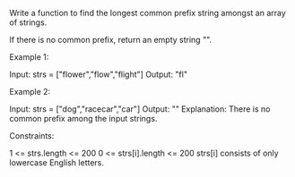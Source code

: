 Write a function to find the longest common prefix string amongst an array of strings.

If there is no common prefix, return an empty string "".

 

Example 1:

Input: strs = ["flower","flow","flight"]
Output: "fl"



Example 2:

Input: strs = ["dog","racecar","car"]
Output: ""
Explanation: There is no common prefix among the input strings.
 
 

Constraints:

1 <= strs.length <= 200
0 <= strs[i].length <= 200
strs[i] consists of only lowercase English letters.
